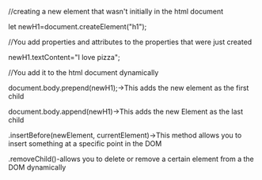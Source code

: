 //creating a new element that wasn't initially in the html document

let newH1=document.createElement("h1");

//You add properties and attributes to the properties that were just created

newH1.textContent="I love pizza";

//You add it to the html document dynamically

document.body.prepend(newH1);->This adds the new element as the first child 

document.body.append(newH1)->This adds the new Element as the last child 

.insertBefore(newElement, currentElement)->This method allows you to insert something at a specific point in the DOM

.removeChild()-allows you to delete or remove a certain element from a the DOM dynamically

